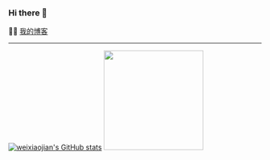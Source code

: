 ### Hi there 👋

:man_technologist:  [我的博客](http://blog.imwj.club/)

---------------------------------------------------------------------------------------------------------------------------------------------------------------------------------
[![weixiaojian's GitHub stats](https://github-readme-stats.vercel.app/api?username=weixiaojian&show_icons=true)](https://github.com/weixiaojian)
<img align="" height="198px" src="https://github-readme-stats.vercel.app/api/top-langs/?username=weixiaojian" />

<!--
**weixiaojian/weixiaojian** is a ✨ _special_ ✨ repository because its `README.md` (this file) appears on your GitHub profile.

Here are some ideas to get you started:

- 🔭 I’m currently working on ...
- 🌱 I’m currently learning ...
- 👯 I’m looking to collaborate on ...
- 🤔 I’m looking for help with ...
- 💬 Ask me about ...
- 📫 How to reach me: ...
- 😄 Pronouns: ...
- ⚡ Fun fact: ...
-->
